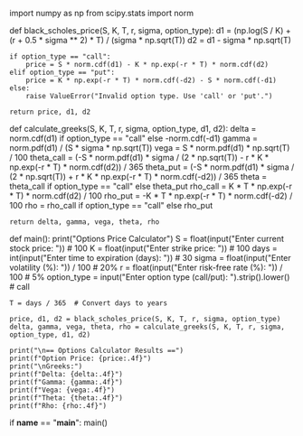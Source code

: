 import numpy as np
from scipy.stats import norm

def black_scholes_price(S, K, T, r, sigma, option_type):
    d1 = (np.log(S / K) + (r + 0.5 * sigma ** 2) * T) / (sigma * np.sqrt(T))
    d2 = d1 - sigma * np.sqrt(T)

    if option_type == "call":
        price = S * norm.cdf(d1) - K * np.exp(-r * T) * norm.cdf(d2)
    elif option_type == "put":
        price = K * np.exp(-r * T) * norm.cdf(-d2) - S * norm.cdf(-d1)
    else:
        raise ValueError("Invalid option type. Use 'call' or 'put'.")

    return price, d1, d2

def calculate_greeks(S, K, T, r, sigma, option_type, d1, d2):
    delta = norm.cdf(d1) if option_type == "call" else -norm.cdf(-d1)
    gamma = norm.pdf(d1) / (S * sigma * np.sqrt(T))
    vega = S * norm.pdf(d1) * np.sqrt(T) / 100
    theta_call = (-S * norm.pdf(d1) * sigma / (2 * np.sqrt(T)) -
                  r * K * np.exp(-r * T) * norm.cdf(d2)) / 365
    theta_put = (-S * norm.pdf(d1) * sigma / (2 * np.sqrt(T)) +
                 r * K * np.exp(-r * T) * norm.cdf(-d2)) / 365
    theta = theta_call if option_type == "call" else theta_put
    rho_call = K * T * np.exp(-r * T) * norm.cdf(d2) / 100
    rho_put = -K * T * np.exp(-r * T) * norm.cdf(-d2) / 100
    rho = rho_call if option_type == "call" else rho_put

    return delta, gamma, vega, theta, rho

def main():
    print("Options Price Calculator")
    S = float(input("Enter current stock price: "))        # 100
    K = float(input("Enter strike price: "))               # 100
    days = int(input("Enter time to expiration (days): ")) # 30
    sigma = float(input("Enter volatility (%): ")) / 100   # 20%
    r = float(input("Enter risk-free rate (%): ")) / 100   # 5%
    option_type = input("Enter option type (call/put): ").strip().lower()  # call

    T = days / 365  # Convert days to years

    price, d1, d2 = black_scholes_price(S, K, T, r, sigma, option_type)
    delta, gamma, vega, theta, rho = calculate_greeks(S, K, T, r, sigma, option_type, d1, d2)

    print("\n== Options Calculator Results ==")
    print(f"Option Price: {price:.4f}")
    print("\nGreeks:")
    print(f"Delta: {delta:.4f}")
    print(f"Gamma: {gamma:.4f}")
    print(f"Vega: {vega:.4f}")
    print(f"Theta: {theta:.4f}")
    print(f"Rho: {rho:.4f}")

if __name__ == "__main__":
    main()
